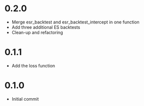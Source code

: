 # 0.2.0
* Merge esr_backtest and esr_backtest_intercept in one function 
* Add three additional ES backtests
* Clean-up and refactoring

# 0.1.1
* Add the loss function

# 0.1.0
* Initial commit
